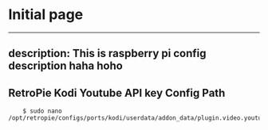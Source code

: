 # Initial page
---
description: This is raspberry pi config description haha hoho
---
## RetroPie Kodi Youtube API key Config Path

```
    $ sudo nano /opt/retropie/configs/ports/kodi/userdata/addon_data/plugin.video.youtube/settings.xml
```
